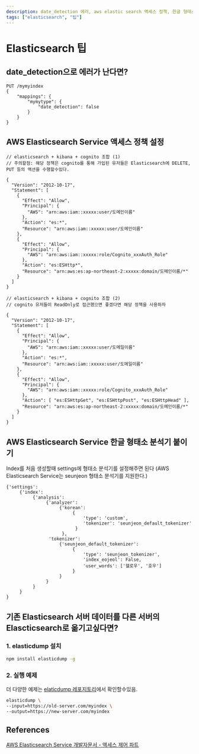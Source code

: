```yaml
---
description: date_detection 에러, aws elastic search 액세스 정책, 한글 형태소 분석기
tags: ["elasticsearch", "팁"]
---
```

# Elasticsearch 팁

## date_detection으로 에러가 난다면?

```shell
PUT /mymyindex
{
    "mappings": {
        "mymytype": {
            "date_detection": false
        }
    }
}
```

## AWS Elasticsearch Service 액세스 정책 설정

```
// elasticsearch + kibana + cognito 조합 (1)
// 주의할점: 해당 정책은 cognito를 통해 가입된 유저들은 Elasticsearch에 DELETE, PUT 등의 액션을 수행할수있다.

{
  "Version": "2012-10-17",
  "Statement": [
    {
      "Effect": "Allow",
      "Principal": {
        "AWS": "arn:aws:iam::xxxxx:user/도메인이름"
      },
      "Action": "es:*",
      "Resource": "arn:aws:iam::xxxxx:user/도메인이름"
    },
    {
      "Effect": "Allow",
      "Principal": {
        "AWS": "arn:aws:iam::xxxxx:role/Cognito_xxxAuth_Role"
      },
      "Action": "es:ESHttp*",
      "Resource": "arn:aws:es:ap-northeast-2:xxxxx:domain/도메인이름/*"
    }
  ]
}
```

```
// elasticsearch + kibana + cognito 조합 (2)
// cognito 유저들이 ReadOnly로 접근했으면 좋겠다면 해당 정책을 사용하자

{
  "Version": "2012-10-17",
  "Statement": [
    {
      "Effect": "Allow",
      "Principal": {
        "AWS": "arn:aws:iam::xxxxx:user/도메일이름"
      },
      "Action": "es:*",
      "Resource": "arn:aws:iam::xxxxx:user/도메일이름"
    },
    {
      "Effect": "Allow",
      "Principal": {
        "AWS": "arn:aws:iam::xxxxx:role/Cognito_xxxAuth_Role"
      },
      "Action": [ "es:ESHttpGet", "es:ESHttpPost", "es:ESHttpHead" ],
      "Resource": "arn:aws:es:ap-northeast-2:xxxxx:domain/도메인이름/*"
    }
  ]
}
```

## AWS Elasticsearch Service 한글 형태소 분석기 붙이기

Index를 처음 생성할때 settings에 형태소 분석기를 설정해주면 된다
(AWS Elasticsearch Service는 seunjeon 형태소 분석기를 지원한다.)
```
{'settings':
     {'index':
          {'analysis':
               {'analyzer':
                    {'korean':
                         {
                             'type': 'custom',
                             'tokenizer': 'seunjeon_default_tokenizer'
                          }
                     },
                'tokenizer':
                    {'seunjeon_default_tokenizer':
                         {
                             'type': 'seunjeon_tokenizer',
                             'index_eojeol': False,
                             'user_words': ['헬로우', '호우']
                         }
                    }
               }
          }
     }
}
```

## 기존 Elasticsearch 서버 데이터를 다른 서버의 Elascticsearch로 옮기고싶다면?

### 1. elasticdump 설치
```bash
npm install elasticdump -g
```

### 2. 실행 예제
더 다양한 예제는 [elaticdump 레포지토리](https://github.com/taskrabbit/elasticsearch-dump)에서 확인할수있음.
```bash
elasticdump \
--input=https://old-server.com/myindex \
--output=https://new-server.com/myindex
```

## References

[AWS Elasticsearch Service 개발자문서 - 액세스 제어 파트](https://docs.aws.amazon.com/ko_kr/elasticsearch-service/latest/developerguide/es-ac.html)





